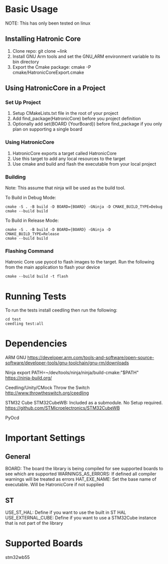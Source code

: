 # Basic Usage
NOTE: This has only been tested on linux

## Installing Hatronic Core
1. Clone repo: git clone ~link
1. Install GNU Arm tools and set the GNU_ARM environment variable to its bin directory
1. Export the Cmake package: cmake -P cmake/HatronicCoreExport.cmake


## Using HatronicCore in a Project

### Set Up Project
1. Setup CMakeLists.txt file in the root of your project
1. Add find_package(HatronicCore) before you project definition
1. Optionally add set(BOARD {YourBoard}) before find_package if you only plan on supporting a single board

### Using HatronicCore
1. HatronicCore exports a target called HatronicCore
1. Use this target to add any local resources to the target
1. Use cmake and build and flash the executable from your local project

### Building
Note: This assume that ninja will be used as the build tool.

To Build in Debug Mode:
```
cmake -S . -B build -D BOARD={BOARD} -GNinja -D CMAKE_BUILD_TYPE=Debug
cmake --build build
```

To Build in Release Mode:
```
cmake -S . -B build -D BOARD={BOARD} -GNinja -D CMAKE_BUILD_TYPE=Release
cmake --build build
```

### Flashing Command
Hatronic Core use pyocd to flash images to the target. Run the following from the main application to flash your device
```
cmake --build build -t flash
```

# Running Tests
To run the tests install ceedling then run the following:
```
cd test
ceedling test:all
```

# Dependencies

ARM GNU
https://developer.arm.com/tools-and-software/open-source-software/developer-tools/gnu-toolchain/gnu-rm/downloads

Ninja
export PATH=~/dev/tools/ninja/ninja/build-cmake:"$PATH"
https://ninja-build.org/

Ceedling/Unity/CMock Throw the Switch
http://www.throwtheswitch.org/ceedling

STM32 Cube
STM32CubeWB: 
Included as a submodule. No Setup required.
https://github.com/STMicroelectronics/STM32CubeWB

PyOcd

# Important Settings

## General

BOARD: The board the library is being compiled for see supported boards to see which are supported
WARNINGS_AS_ERRORS: If defined all compiler warnings will be treated as errors
HAT_EXE_NAME: Set the base name of executable. Will be HatronicCore if not supplied

## ST

USE_ST_HAL: Define if you want to use the built in ST HAL
USE_EXTERNAL_CUBE: Define if you want to use a STM32Cube instance that is not part of the library

# Supported Boards
stm32wb55